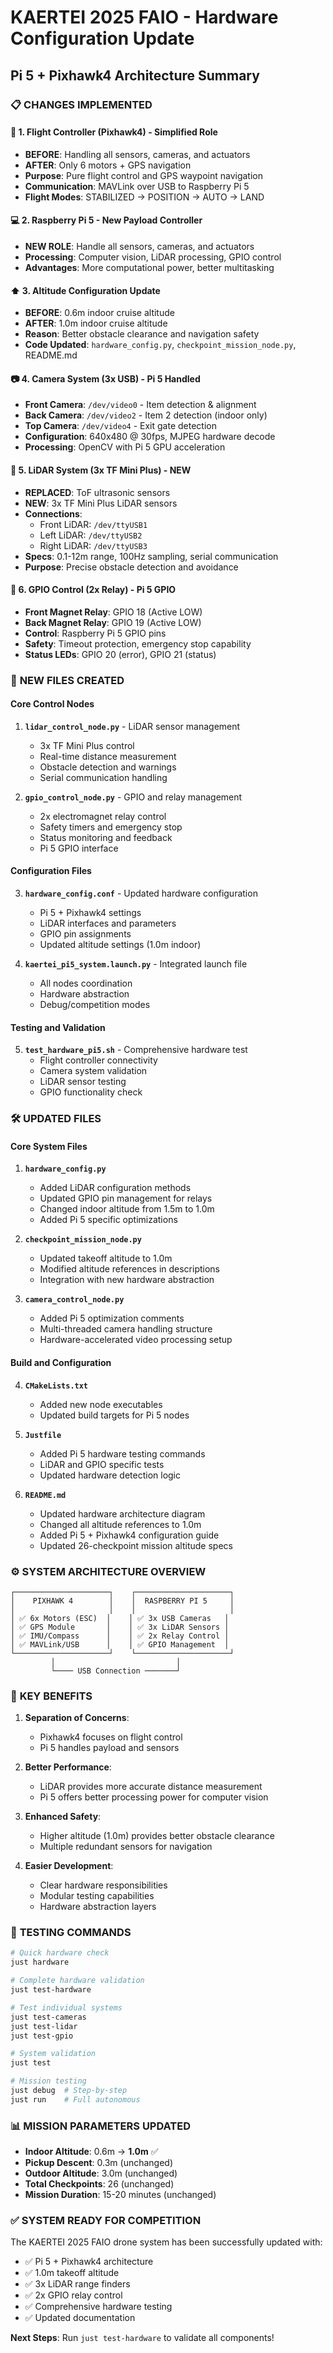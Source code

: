 # KAERTEI 2025 FAIO - Hardware Configuration Update
## Pi 5 + Pixhawk4 Architecture Summary

### 📋 **CHANGES IMPLEMENTED**

#### **🚁 1. Flight Controller (Pixhawk4) - Simplified Role**
- **BEFORE**: Handling all sensors, cameras, and actuators
- **AFTER**: Only 6 motors + GPS navigation
- **Purpose**: Pure flight control and GPS waypoint navigation
- **Communication**: MAVLink over USB to Raspberry Pi 5
- **Flight Modes**: STABILIZED → POSITION → AUTO → LAND

#### **💻 2. Raspberry Pi 5 - New Payload Controller**  
- **NEW ROLE**: Handle all sensors, cameras, and actuators
- **Processing**: Computer vision, LiDAR processing, GPIO control
- **Advantages**: More computational power, better multitasking

#### **⬆️ 3. Altitude Configuration Update**
- **BEFORE**: 0.6m indoor cruise altitude
- **AFTER**: 1.0m indoor cruise altitude  
- **Reason**: Better obstacle clearance and navigation safety
- **Code Updated**: `hardware_config.py`, `checkpoint_mission_node.py`, README.md

#### **📷 4. Camera System (3x USB) - Pi 5 Handled**
- **Front Camera**: `/dev/video0` - Item detection & alignment
- **Back Camera**: `/dev/video2` - Item 2 detection (indoor only)
- **Top Camera**: `/dev/video4` - Exit gate detection
- **Configuration**: 640x480 @ 30fps, MJPEG hardware decode
- **Processing**: OpenCV with Pi 5 GPU acceleration

#### **📡 5. LiDAR System (3x TF Mini Plus) - NEW**
- **REPLACED**: ToF ultrasonic sensors 
- **NEW**: 3x TF Mini Plus LiDAR sensors
- **Connections**:
  - Front LiDAR: `/dev/ttyUSB1` 
  - Left LiDAR: `/dev/ttyUSB2`
  - Right LiDAR: `/dev/ttyUSB3`
- **Specs**: 0.1-12m range, 100Hz sampling, serial communication
- **Purpose**: Precise obstacle detection and avoidance

#### **🔌 6. GPIO Control (2x Relay) - Pi 5 GPIO**
- **Front Magnet Relay**: GPIO 18 (Active LOW)
- **Back Magnet Relay**: GPIO 19 (Active LOW) 
- **Control**: Raspberry Pi 5 GPIO pins
- **Safety**: Timeout protection, emergency stop capability
- **Status LEDs**: GPIO 20 (error), GPIO 21 (status)

### 📁 **NEW FILES CREATED**

#### **Core Control Nodes**
1. **`lidar_control_node.py`** - LiDAR sensor management
   - 3x TF Mini Plus control
   - Real-time distance measurement  
   - Obstacle detection and warnings
   - Serial communication handling

2. **`gpio_control_node.py`** - GPIO and relay management
   - 2x electromagnet relay control
   - Safety timers and emergency stop
   - Status monitoring and feedback
   - Pi 5 GPIO interface

#### **Configuration Files**
3. **`hardware_config.conf`** - Updated hardware configuration
   - Pi 5 + Pixhawk4 settings
   - LiDAR interfaces and parameters
   - GPIO pin assignments
   - Updated altitude settings (1.0m indoor)

4. **`kaertei_pi5_system.launch.py`** - Integrated launch file
   - All nodes coordination
   - Hardware abstraction
   - Debug/competition modes

#### **Testing and Validation**
5. **`test_hardware_pi5.sh`** - Comprehensive hardware test
   - Flight controller connectivity
   - Camera system validation
   - LiDAR sensor testing
   - GPIO functionality check

### 🛠️ **UPDATED FILES**

#### **Core System Files**
1. **`hardware_config.py`**
   - Added LiDAR configuration methods
   - Updated GPIO pin management for relays
   - Changed indoor altitude from 1.5m to 1.0m
   - Added Pi 5 specific optimizations

2. **`checkpoint_mission_node.py`**  
   - Updated takeoff altitude to 1.0m
   - Modified altitude references in descriptions
   - Integration with new hardware abstraction

3. **`camera_control_node.py`**
   - Added Pi 5 optimization comments
   - Multi-threaded camera handling structure
   - Hardware-accelerated video processing setup

#### **Build and Configuration**
4. **`CMakeLists.txt`**
   - Added new node executables
   - Updated build targets for Pi 5 nodes

5. **`Justfile`**
   - Added Pi 5 hardware testing commands
   - LiDAR and GPIO specific tests
   - Updated hardware detection logic

6. **`README.md`**
   - Updated hardware architecture diagram
   - Changed all altitude references to 1.0m
   - Added Pi 5 + Pixhawk4 configuration guide
   - Updated 26-checkpoint mission altitude specs

### ⚙️ **SYSTEM ARCHITECTURE OVERVIEW**

```
┌─────────────────────┐    ┌─────────────────────┐
│    PIXHAWK 4        │    │  RASPBERRY PI 5     │
│                     │    │                     │
│ ✅ 6x Motors (ESC)  │    │ ✅ 3x USB Cameras   │
│ ✅ GPS Module       │    │ ✅ 3x LiDAR Sensors │
│ ✅ IMU/Compass      │    │ ✅ 2x Relay Control │
│ ✅ MAVLink/USB      │    │ ✅ GPIO Management  │
└─────────────────────┘    └─────────────────────┘
         │                           │
         └──── USB Connection ───────┘
```

### 🎯 **KEY BENEFITS**

1. **Separation of Concerns**: 
   - Pixhawk4 focuses on flight control
   - Pi 5 handles payload and sensors

2. **Better Performance**:
   - LiDAR provides more accurate distance measurement
   - Pi 5 offers better processing power for computer vision

3. **Enhanced Safety**:
   - Higher altitude (1.0m) provides better obstacle clearance
   - Multiple redundant sensors for navigation

4. **Easier Development**:  
   - Clear hardware responsibilities
   - Modular testing capabilities
   - Hardware abstraction layers

### 🚀 **TESTING COMMANDS**

```bash
# Quick hardware check
just hardware

# Complete hardware validation  
just test-hardware

# Test individual systems
just test-cameras
just test-lidar  
just test-gpio

# System validation
just test

# Mission testing
just debug  # Step-by-step
just run    # Full autonomous
```

### 📊 **MISSION PARAMETERS UPDATED**

- **Indoor Altitude**: 0.6m → **1.0m** ✅
- **Pickup Descent**: 0.3m (unchanged)
- **Outdoor Altitude**: 3.0m (unchanged) 
- **Total Checkpoints**: 26 (unchanged)
- **Mission Duration**: 15-20 minutes (unchanged)

### ✅ **SYSTEM READY FOR COMPETITION**

The KAERTEI 2025 FAIO drone system has been successfully updated with:
- ✅ Pi 5 + Pixhawk4 architecture
- ✅ 1.0m takeoff altitude
- ✅ 3x LiDAR range finders
- ✅ 2x GPIO relay control
- ✅ Comprehensive hardware testing
- ✅ Updated documentation

**Next Steps**: Run `just test-hardware` to validate all components!

